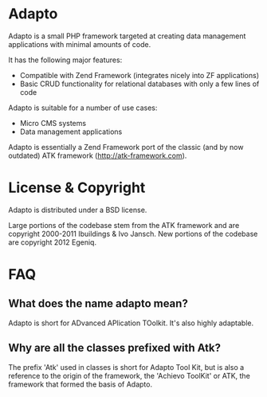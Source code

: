Adapto
======

Adapto is a small PHP framework targeted at creating data management applications with minimal amounts of code. 

It has the following major features:

* Compatible with Zend Framework (integrates nicely into ZF applications)
* Basic CRUD functionality for relational databases with only a few lines of code

Adapto is suitable for a number of use cases:

* Micro CMS systems
* Data management applications

Adapto is essentially a Zend Framework port of the classic (and by now outdated) ATK framework (http://atk-framework.com). 

License & Copyright
===================
Adapto is distributed under a BSD license. 

Large portions of the codebase stem from the ATK framework and are copyright 2000-2011 Ibuildings & Ivo Jansch.
New portions of the codebase are copyright 2012 Egeniq.

FAQ
===

## What does the name adapto mean?

Adapto is short for ADvanced APlication TOolkit. It's also highly adaptable. 

## Why are all the classes prefixed with Atk?

The prefix 'Atk' used in classes is short for Adapto Tool Kit, but is also a reference to the origin of the framework, the 'Achievo ToolKit' or ATK, the framework that formed the basis of Adapto.

